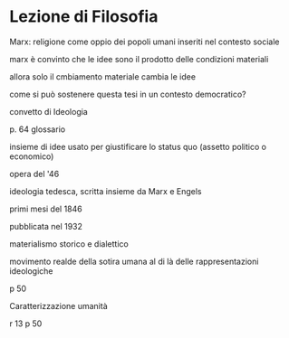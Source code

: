 # Lezione di Filosofia

Marx: religione come oppio dei popoli
umani inseriti nel contesto sociale

marx è convinto che le idee sono il prodotto delle condizioni materiali

allora solo il cmbiamento materiale cambia le idee

come si può sostenere questa tesi in un contesto democratico?

convetto di Ideologia

p. 64 glossario

insieme di idee usato per giustificare lo status quo (assetto politico o economico)

opera del '46

ideologia tedesca, scritta insieme da Marx e Engels

primi mesi del 1846

pubblicata nel 1932

materialismo storico e dialettico



movimento realde della sotira umana al di là delle rappresentazioni ideologiche

p 50


Caratterizzazione umanità

r 13 p 50
<!--stackedit_data:
eyJoaXN0b3J5IjpbLTEzNzg0NDk3OTMsODY4ODkyODcxXX0=
-->